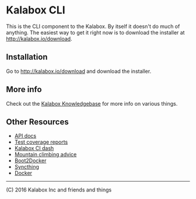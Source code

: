 # Kalabox CLI

This is the CLI component to the Kalabox. By itself it doesn't do much of
anything. The easiest way to get it right now is to download the installer
at http://kalabox.io/download.

## Installation

Go to http://kalabox.io/download and download the installer.

## More info

Check out the [Kalabox Knowledgebase](http://support.kalabox.io/solution/categories) for more info on various things.

## Other Resources

* [API docs](http://api.kalabox.me/)
* [Test coverage reports](http://coverage.kalabox.me/)
* [Kalabox CI dash](http://ci.kalabox.me/)
* [Mountain climbing advice](https://www.youtube.com/watch?v=tkBVDh7my9Q)
* [Boot2Docker](https://github.com/boot2docker/boot2docker)
* [Syncthing](https://github.com/syncthing/syncthing)
* [Docker](https://github.com/docker/docker)

-------------------------------------------------------------------------------------
(C) 2016 Kalabox Inc and friends and things



